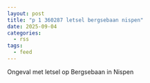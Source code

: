 ```yaml
---
layout: post
title: "p 1 360287 letsel bergsebaan nispen"
date: 2025-09-04
categories: 
  - rss
tags: 
  - feed
---
```


Ongeval met letsel op Bergsebaan in Nispen
